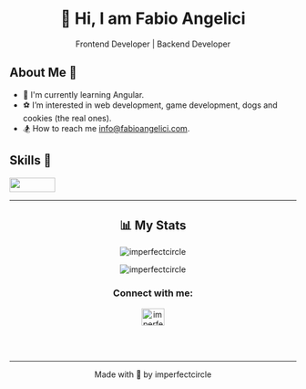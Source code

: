 <p align='center'>
<h1 align='center'>👋 Hi, I am Fabio Angelici</h2>
<p align='center'>Frontend Developer  | Backend Developer </h4>
</p>


## About Me 👦
 
- 🏐 I&#39;m currently learning Angular. 
- ⚽️ I’m interested in web development, game development, dogs and cookies (the real ones). 
- 🏂 How to reach me info@fabioangelici.com.
 




## Skills 💪
<p>
<!-- JavaScript  -->
<img width='80px' height='25px' style="width:80px;height:25px" src='https://img.shields.io/badge/-JavaScript-F7DF1E?logo=javascriptlogoColor=FFFFFF' />
</p>



---

<h2 align="center">📊 My Stats</h2>


<p align="center"><img align="center" src="https://github-readme-streak-stats-2.herokuapp.com/?user=imperfectcircle&theme=default " alt="imperfectcircle" /></p>
 


<p align="center"><img align="center" src="https://github-readme-stats.vercel.app/api?username=imperfectcircle&theme=default&show_icons=true&locale=en" alt="imperfectcircle" /></p>




<h3 align="center">Connect with me:</h3>
<p align="center">
<a href="https://www.linkedin.com/in/fabio-angelici" target="blank"><img align="center" src="https://raw.githubusercontent.com/rahuldkjain/github-profile-readme-generator/master/src/images/icons/Social/linked-in-alt.svg" alt="imperfectcircle" height="30px" width="40px" /></a>

</p>





<br/>
<br/>

---

<p align='center'>Made with 💙 by imperfectcircle</p>
